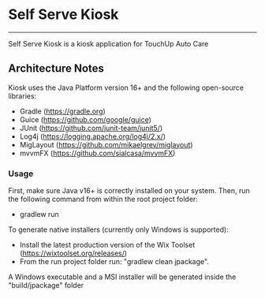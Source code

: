 # Self Serve Kiosk

---

Self Serve Kiosk is a kiosk application for TouchUp Auto Care

## Architecture Notes

Kiosk uses the Java Platform version 16+ and the following open-source libraries:

* Gradle (https://gradle.org)
* Guice (https://github.com/google/guice)
* JUnit (https://github.com/junit-team/junit5/)
* Log4j (https://logging.apache.org/log4j/2.x/)
* MigLayout (https://github.com/mikaelgrev/miglayout)
* mvvmFX (https://github.com/sialcasa/mvvmFX)

### Usage

First, make sure Java v16+ is correctly installed on your system. Then, run the following command from within the root project folder:
* gradlew run

To generate native installers (currently only Windows is supported):
* Install the latest production version of the Wix Toolset (https://wixtoolset.org/releases/)
* From the run project folder run: "gradlew clean jpackage".    

A Windows executable and a MSI installer will be generated inside the "build/jpackage" folder